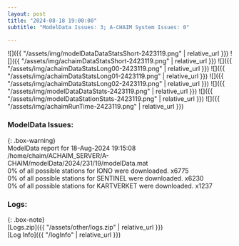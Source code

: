 ```yaml
---
layout: post
title: "2024-08-18 19:00:00"
subtitle: "ModelData Issues: 3; A-CHAIM System Issues: 0"

---
```


![]({{ "/assets/img/modelDataDataStatsShort-2423119.png" | relative_url }})
![]({{ "/assets/img/achaimDataStatsShort-2423119.png" | relative_url }})
![]({{ "/assets/img/achaimDataStatsLong00-2423119.png" | relative_url }})
![]({{ "/assets/img/achaimDataStatsLong01-2423119.png" | relative_url }})
![]({{ "/assets/img/achaimDataStatsLong02-2423119.png" | relative_url }})
![]({{ "/assets/img/modelDataDataStats-2423119.png" | relative_url }})
![]({{ "/assets/img/modelDataStationStats-2423119.png" | relative_url }})
![]({{ "/assets/img/achaimRunTime-2423119.png" | relative_url }})


### ModelData Issues:  
  
{: .box-warning}  
 ModelData report for 18-Aug-2024 19:15:08   
 /home/chaim/ACHAIM_SERVER/A-CHAIM/modelData/2024/231/19/modelData.mat   
 0% of all possible stations for IONO were downloaded. x6775   
 0% of all possible stations for SENTINEL were downloaded. x6230   
 0% of all possible stations for KARTVERKET were downloaded. x1237   
  


### Logs:  
  
{: .box-note}  
[Logs.zip]({{ "/assets/other/logs.zip" | relative_url }})  
[Log Info]({{ "/logInfo" | relative_url }})  
